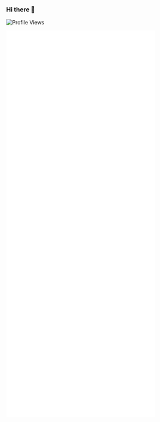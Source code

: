 ### Hi there 👋

![Profile Views](https://komarev.com/ghpvc/?username=delrius-euphoria&style=plastic&label=Profile+Views)

<img align="center" src="/metrics-plugin.svg" alt="Metrics" width="400">
